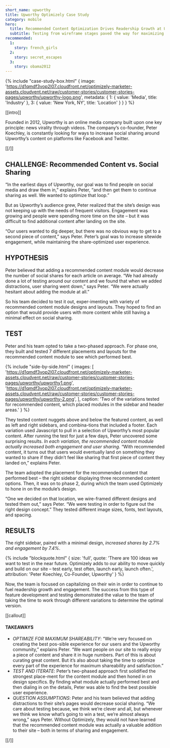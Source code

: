 ```yaml
---
short_name: upworthy
title: Upworthy Optimizely Case Study
category: mobile
hero:
  title: Recommended Content Optimization Drives Readership Growth at Upworthy
  subtitle: Testing from wireframe stages paved the way for maximizing reader engagement and social sharing
recommended:
  1:
    story: french_girls
  2:
    story: secret_escapes
  3:
    story: obama2012
---
```

{% include "case-study-box.html"
  {
    image: 'https://d1qmdf3vop2l07.cloudfront.net/optimizely-marketer-assets.cloudvent.net/raw/customer-stories/customer-stories-pages/upworthy/upworthy-logo.png',
    metadata: {
      1: {
        value: 'Media',
        title: 'Industry'
      },
      3: {
        value: 'New York, NY',
        title: 'Location'
      }
    }
  }
%}

[[intro]]

Founded in 2012, Upworthy is an online media company built upon one key principle: news virality through videos. The company’s co-founder, Peter Koechley, is constantly looking for ways to increase social sharing around Upworthy’s content on platforms like Facebook and Twitter.

[[/]]

## CHALLENGE: Recommended Content vs. Social Sharing

“In the earliest days of Upworthy, our goal was to find people on social media and draw them in,” explains Peter, “and then get them to continue sharing as well. We wanted to optimize that loop.”

But as Upworthy’s audience grew, Peter realized that the site’s design was not keeping up with the needs of frequent visitors. Engagement was growing and people were spending more time on the site – but it was difficult to find additional content after landing on the site.

“Our users wanted to dig deeper, but there was no obvious way to get to a second piece of content,” says Peter. Peter’s goal was to increase sitewide engagement, while maintaining the share-optimized user experience.

## HYPOTHESIS

Peter believed that adding a recommended content module would decrease the number of social shares for each article on average. “We had already done a lot of testing around our content and we found that when we added distractions, user sharing went down,” says Peter. “We were actually hesitant about adding the module at all.”

So his team decided to test it out, exper-imenting with variety of recommended content module designs and layouts. They hoped to find an option that would provide users with more content while still having a minimal effect on social sharing.

## TEST

Peter and his team opted to take a two-phased approach. For phase one, they built and tested 7 different placements and layouts for the recommended content module to see which performed best.

{% include "side-by-side.html"
  {
    images: [
      'https://d1qmdf3vop2l07.cloudfront.net/optimizely-marketer-assets.cloudvent.net/raw/customer-stories/customer-stories-pages/upworthy/upworthy1.png',
      'https://d1qmdf3vop2l07.cloudfront.net/optimizely-marketer-assets.cloudvent.net/raw/customer-stories/customer-stories-pages/upworthy/upworthy-2.png',
    ],
    caption: 'Two of the variations tested for recommended content, which placed modules in the sidebar and header areas.'
  }
%}


They tested content nuggets above and below the featured content, as well as left and right sidebars, and combina-tions that included a footer. Each variation used Javascript to pull in a selection of Upworthy’s most popular content. After running the test for just a few days, Peter uncovered some surprising results. *In each variation, the recommended content module actually increased both engagement and user sharing.* “With recommended content, it turns out that users would eventually land on something they wanted to share if they didn’t feel like sharing that first piece of content they landed on,” explains Peter.

The team adopted the placement for the recommended content that performed best – the right sidebar displaying three recommended content options. Then, it was on to phase 2, during which the team used Optimizely to hone in on the module’s design.

“One we decided on that location, we wire-framed different designs and tested them out,” says Peter. “We were testing in order to figure out the right design concept.” They tested different image sizes, fonts, text layouts, and spacing.

## RESULTS

The right sidebar, paired with a minimal design, *increased shares by 2.7% and engagement by 7.4%*.

{% include "blockquote.html"
  {
    size: 'full',
    quote: 'There are 100 ideas we want to test in the near future. Optimizely adds to our ability to move quickly and build on our site – test early, test often, launch early, launch often.',
    attribution: 'Peter Koechley, Co-Founder, Upworthy'
  }
%}

Now, the team is focused on capitalizing on their win in order to continue to fuel readership growth and engagement. The success from this type of feature development and testing demonstrated the value to the team of taking the time to work through different variations to determine the optimal version.

[[callout]]

#### TAKEAWAYS

- *OPTIMIZE FOR MAXIMUM SHAREABILITY*: “We’re very focused on creating the best pos-sible experience for our users and the Upworthy community,” explains Peter. “We want people on our site to really enjoy a piece of content and share it in huge numbers. Part of this is about curating great content. But it’s also about taking the time to optimize every part of the experience for maximum shareability and satisfaction.”
- *TEST AND ITERATE*: Peter’s two-phased approach first solidified the strongest place-ment for the content module and then honed in on design specifics. By finding what module actually performed best and then dialing in on the details, Peter was able to find the best possible user experience.
- *QUESTION ASSUMPTIONS*: Peter and his team believed that adding distractions to their site’s pages would decrease social sharing. “We care about testing because, we think we’re clever and all, but whenever we think we know what’s going to win a test, we’re almost always wrong,” says Peter. Without Optimizely, they would not have learned that the recommended content module was actually a valuable addition to their site – both in terms of sharing and engagement.

[[/]]